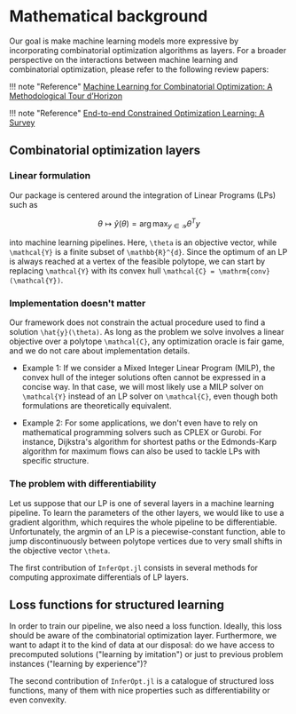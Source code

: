 # Mathematical background

Our goal is make machine learning models more expressive by incorporating combinatorial optimization algorithms as layers.
For a broader perspective on the interactions between machine learning and combinatorial optimization, please refer to the following review papers:

!!! note "Reference"
    [Machine Learning for Combinatorial Optimization: A Methodological Tour d’Horizon](https://arxiv.org/abs/1811.06128)

!!! note "Reference"
    [End-to-end Constrained Optimization Learning: A Survey](https://arxiv.org/abs/2103.16378)


## Combinatorial optimization layers

### Linear formulation

Our package is centered around the integration of Linear Programs (LPs) such as
```math
\theta \longmapsto \hat{y}(\theta) = \arg\max_{y \in \mathcal{Y}} \theta^T y
```
into machine learning pipelines.
Here, ``\theta`` is an objective vector, while ``\mathcal{Y}`` is a finite subset of ``\mathbb{R}^{d}``.
Since the optimum of an LP is always reached at a vertex of the feasible polytope, we can start by replacing ``\mathcal{Y}`` with its convex hull ``\mathcal{C} = \mathrm{conv}(\mathcal{Y})``.

### Implementation doesn't matter

Our framework does not constrain the actual procedure used to find a solution ``\hat{y}(\theta)``.
As long as the problem we solve involves a linear objective over a polytope ``\mathcal{C}``, any optimization oracle is fair game, and we do not care about implementation details.

- Example 1: If we consider a Mixed Integer Linear Program (MILP), the convex hull of the integer solutions often cannot be expressed in a concise way. In that case, we will most likely use a MILP solver on ``\mathcal{Y}`` instead of an LP solver on ``\mathcal{C}``, even though both formulations are theoretically equivalent.
  
- Example 2: For some applications, we don't even have to rely on mathematical programming solvers such as CPLEX or Gurobi. For instance, Dijkstra's algorithm for shortest paths or the Edmonds-Karp algorithm for maximum flows can also be used to tackle LPs with specific structure.

### The problem with differentiability

Let us suppose that our LP is one of several layers in a machine learning pipeline.
To learn the parameters of the other layers, we would like to use a gradient algorithm, which requires the whole pipeline to be differentiable.
Unfortunately, the argmin of an LP is a piecewise-constant function, able to jump discontinuously between polytope vertices due to very small shifts in the objective vector ``\theta``.

The first contribution of `InferOpt.jl` consists in several methods for computing approximate differentials of LP layers.

## Loss functions for structured learning

In order to train our pipeline, we also need a loss function.
Ideally, this loss should be aware of the combinatorial optimization layer.
Furthermore, we want to adapt it to the kind of data at our disposal: do we have access to precomputed solutions ("learning by imitation") or just to previous problem instances ("learning by experience")?

The second contribution of `InferOpt.jl` is a catalogue of structured loss functions, many of them with nice properties such as differentiability or even convexity.